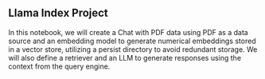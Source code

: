 ## Llama Index Project
In this notebook, we will create a Chat with PDF data using PDF as a data source and an embedding model to generate numerical embeddings stored in a vector store, utilizing a persist directory to avoid redundant storage. We will also define a retriever and an LLM to generate responses using the context from the query engine.
